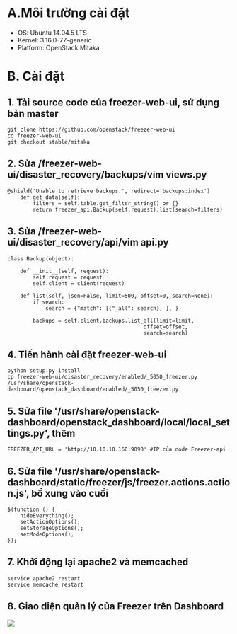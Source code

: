 # A.Môi trường cài đặt
 - OS: Ubuntu 14.04.5 LTS 
 - Kernel: 3.16.0-77-generic
 - Platform: OpenStack Mitaka

# B. Cài đặt
## 1. Tải source code của freezer-web-ui, sử dụng bản master
```
git clone https://github.com/openstack/freezer-web-ui
cd freezer-web-ui
git checkout stable/mitaka
```

## 2. Sửa /freezer-web-ui/disaster_recovery/backups/vim views.py

```
@shield('Unable to retrieve backups.', redirect='backups:index')
    def get_data(self):
        filters = self.table.get_filter_string() or {}
        return freezer_api.Backup(self.request).list(search=filters)
```

## 3. Sửa /freezer-web-ui/disaster_recovery/api/vim api.py

```
class Backup(object):

    def __init__(self, request):
        self.request = request
        self.client = client(request)

    def list(self, json=False, limit=500, offset=0, search=None):
        if search:
            search = {"match": [{"_all": search}, ], }

        backups = self.client.backups.list_all(limit=limit,
                                           offset=offset,
                                           search=search)
```

## 4. Tiến hành cài đặt freezer-web-ui
```
python setup.py install
cp freezer-web-ui/disaster_recovery/enabled/_5050_freezer.py  /usr/share/openstack-dashboard/openstack_dashboard/enabled/_5050_freezer.py
```

## 5. Sửa file '/usr/share/openstack-dashboard/openstack_dashboard/local/local_settings.py', thêm
```
FREEZER_API_URL = 'http://10.10.10.160:9090' #IP của node Freezer-api
```

## 6. Sửa file '/usr/share/openstack-dashboard/static/freezer/js/freezer.actions.action.js', bổ xung vào cuổi
```
$(function () {
    hideEverything();
    setActionOptions();
    setStorageOptions();
    setModeOptions();
});
```




## 7. Khởi động lại apache2 và memcached
```
service apache2 restart
service memcache restart
```

## 8. Giao diện quản lý của Freezer trên Dashboard
![](http://image.prntscr.com/image/0df9e3d29892491e86830c5e9192c9d8.png)